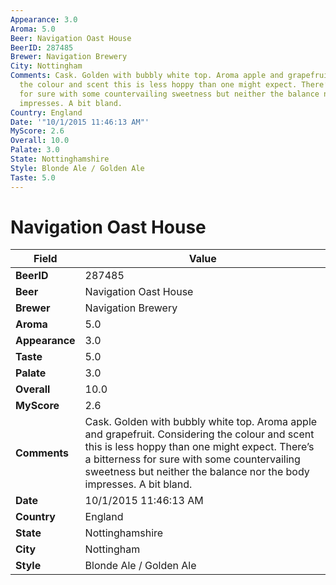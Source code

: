 ```yaml
---
Appearance: 3.0
Aroma: 5.0
Beer: Navigation Oast House
BeerID: 287485
Brewer: Navigation Brewery
City: Nottingham
Comments: Cask. Golden with bubbly white top. Aroma apple and grapefruit. Considering
  the colour and scent this is less hoppy than one might expect. There’s a bitterness
  for sure with some countervailing sweetness but neither the balance nor the body
  impresses. A bit bland.
Country: England
Date: '"10/1/2015 11:46:13 AM"'
MyScore: 2.6
Overall: 10.0
Palate: 3.0
State: Nottinghamshire
Style: Blonde Ale / Golden Ale
Taste: 5.0
---
```


# Navigation Oast House

| Field         | Value |
|---------------|-------|
| **BeerID** | 287485 |
| **Beer** | Navigation Oast House |
| **Brewer** | Navigation Brewery |
| **Aroma** | 5.0 |
| **Appearance** | 3.0 |
| **Taste** | 5.0 |
| **Palate** | 3.0 |
| **Overall** | 10.0 |
| **MyScore** | 2.6 |
| **Comments** | Cask. Golden with bubbly white top. Aroma apple and grapefruit. Considering the colour and scent this is less hoppy than one might expect. There’s a bitterness for sure with some countervailing sweetness but neither the balance nor the body impresses. A bit bland. |
| **Date** | 10/1/2015 11:46:13 AM |
| **Country** | England |
| **State** | Nottinghamshire |
| **City** | Nottingham |
| **Style** | Blonde Ale / Golden Ale |
